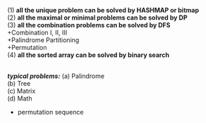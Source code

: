 (1) **all the unique problem can be solved by HASHMAP or bitmap**</br>
(2) **all the maximal or minimal problems can be solved by DP**</br>
(3) **all the combination problems can be solved by DFS**</br>
     +Combination I, II, III</br>
     +Palindrome Partitioning</br>
     +Permutation</br>
(4) **all the sorted array can be solved by binary search**</br></br>

***typical problems:***
(a) Palindrome</br>
(b) Tree</br>
(c) Matrix</br>
(d) Math</br>
+ permutation sequence


